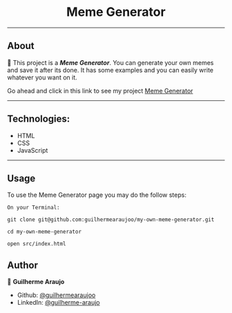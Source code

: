 <h1 align="center">Meme Generator</h1>

---
## About
:rocket: This project is a _**Meme Generator**_. You can generate your own memes and save it after its done. It has some examples and you can easily write whatever you want on it.

Go ahead and click in this link to see my project [Meme Generator]()

---
## Technologies:
* HTML
* CSS
* JavaScript

---
## Usage
To use the Meme Generator page you may do the follow steps:
```
On your Terminal:

git clone git@github.com:guilhermearaujoo/my-own-meme-generator.git

cd my-own-meme-generator

open src/index.html
```
## Author
👤 **Guilherme Araujo**

- Github: [@guilhermearaujoo](https://github.com/guilhermearaujoo)
- LinkedIn: [@guilherme-araujo](https://www.linkedin.com/in/guilherme-araujo-644b6419b/)

